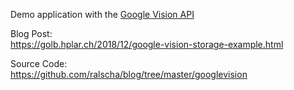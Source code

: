 
Demo application with the [Google Vision API](https://cloud.google.com/vision/)

Blog Post:     
https://golb.hplar.ch/2018/12/google-vision-storage-example.html

Source Code:    
https://github.com/ralscha/blog/tree/master/googlevision
